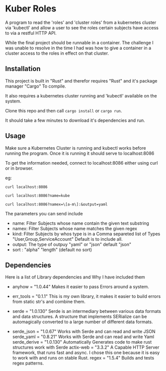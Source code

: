 Kuber Roles
==========

A program to read the 'roles' and 'cluster roles' from a kubernetes cluster via 'kubectl' and allow a user to see the roles certain subjects have access to via a restful HTTP API.

While the final project should be runnable in a container.  The challenge I was unable to resolve in the time I had was how to give a container in a cluster access to the roles in effect on that cluster.



Installation
-----------

This project is built in "Rust" and therefor requires "Rust" and it's package manager "Cargo" To compile.

It also requires a kubernetes cluster running and 'kubectl' available on the system.

Clone this repo and then call ```cargo install``` or ```cargo run```.

It should take a few minutes to download it's dependencies and run.

Usage
-----

Make sure a Kubernetes Cluster is running and kubectl works before running the program.  Once it is running it should serve to localhost:8086

To get the information needed, connect to localhost:8086 either using curl or in browser.

eg: 

```curl localhost:8086```

```curl localhost:8086?name=kube```

```curl localhost:8086?namex=\[a-m\]:&output=yaml```

The parameters you can send include
*    name: Filter Subjects whose name contain the given text substring
*    namex: Filter Subjects whose name matches the given regex
*    kind: Filter Subjects by whos type is in a Comma separeted list of Types "User,Group,ServiceAccount"
        Default is to include all.
*    output: The type of outpuy "yaml" or "json" default "json"
*    sort : "alpha" "length" (default no sort)







Dependencies
------------

Here is a list of Library dependencies and Why I have included them

* anyhow = "1.0.44"
    Makes it easier to pass Errors around a system.
* err_tools = "0.1.1"
    This is my own library, it makes it easier to build errors from static str's and combine them.

* serde = "1.0.130"
    Serde is an intermediary between various data formats and data structures. A structure that implements SERialize can be automagically converted to a large number of different data formats.

* serde_json = "1.0.67"
    Works with Serde and can read and write JSON
serde_yaml = "0.8.21"
    Works with Serde and can read and write Yaml
serde_derive = "1.0.130"
    Automatically Generates code to make rust structures work with Serde
actix-web = "3.3.2"
    A Capable HTTP Server framework, that runs fast and async.  I chose this one because it is easy to work with and runs on stable Rust.
regex = "1.5.4"
    Builds and tests regex patterns.







